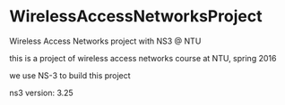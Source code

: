 # WirelessAccessNetworksProject
Wireless Access Networks project with NS3 @ NTU

this is a project of wireless access networks course at NTU, spring 2016

we use NS-3 to build this project

ns3 version: 3.25

